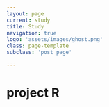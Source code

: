 ```yaml
---
layout: page
current: study
title: Study
navigation: true
logo: 'assets/images/ghost.png'
class: page-template
subclass: 'post page'

---
```


<h1>project R </h1>




